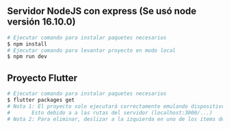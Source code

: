 ## Servidor NodeJS con express (Se usó node versión 16.10.0)
```bash
# Ejecutar comando para instalar paquetes necesarios
$ npm install
# Ejecutar comando para levantar proyecto en modo local
$ npm run dev
```

## Proyecto Flutter
```bash
# Ejecutar comando para instalar paquetes necesarios
$ flutter packages get
# Nota 1: El proyecto solo ejecutará correctamente emulando dispositivo (no usar navagador o dispositivo físico).
# 		Esto debido a a las rutas del servidor (localhost:3000/...)
# Nota 2: Para eliminar, deslizar a la izquierda en uno de los items del producto.
```
